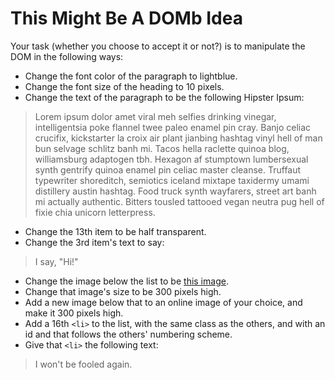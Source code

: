 # This Might Be A DOMb Idea

Your task (whether you choose to accept it or not?) is to manipulate the DOM in the following ways:

* Change the font color of the paragraph to lightblue.
* Change the font size of the heading to 10 pixels.
* Change the text of the paragraph to be the following Hipster Ipsum:

> Lorem ipsum dolor amet viral meh selfies drinking vinegar, intelligentsia poke flannel twee paleo enamel pin cray. Banjo celiac crucifix, kickstarter la croix air plant jianbing hashtag vinyl hell of man bun selvage schlitz banh mi. Tacos hella raclette quinoa blog, williamsburg adaptogen tbh. Hexagon af stumptown lumbersexual synth gentrify quinoa enamel pin celiac master cleanse. Truffaut typewriter shoreditch, semiotics iceland mixtape taxidermy umami distillery austin hashtag. Food truck synth wayfarers, street art banh mi actually authentic. Bitters tousled tattooed vegan neutra pug hell of fixie chia unicorn letterpress.

* Change the 13th item to be half transparent.
* Change the 3rd item's text to say:
> I say, "Hi!"
* Change the image below the list to be [this image](http://www.tioxic.com/wp-content/uploads/trex_4.jpg).
* Change that image's size to be 300 pixels high.
* Add a new image below that to an online image of your choice, and make it 300 pixels high.
* Add a 16th `<li>` to the list, with the same class as the others, and with an id and that follows the others' numbering scheme.
* Give that `<li>` the following text:
> I won't be fooled again.
